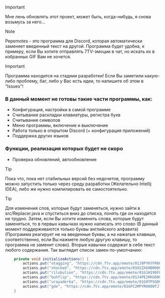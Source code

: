 > [!IMPORTANT]
> Мне лень обновлять этот проект, может быть, когда-нибудь, я снова возьмусь за него...





> [!NOTE]
> Pepemotes - это программа для Discord, которая автоматически заменяет введенный текст на другой.
> Программа будет удобна, к примеру, если Вы хотите отправлять 7TV-эмоции в чат, но искать их в избранных GIF Вам не хочется.

> [!IMPORTANT]
> Программа находится на стадиии разработки! Если Вы заметили какую-либо проблему, баг, либо у Вас есть идеи, то напишите об этом в "Issues"!
> ### В данный момент не готовы такие части программы, как:
> - Конфигурация, настройки в самой программе
> - Считывание раскладки клавиатуры, регистра букв
> - Считывание символов
> - Меню программы, включение и выключение
> - Работа только в открытом Discord (+ конфигурация приложений)
> - Поддержка других языков
> ### Функции, реализация которых будет не скоро
> - Проверка обновлений, автообновление

> [!TIP]
> Пока что, пока нет стабильных версий без недочетов, программу можно запустить только через среду разработки (Желательно Intellij IDEA), либо же нужно компилировать ее самостоятельно.

> [!TIP]
> Для изменения слов, которые будут заменяться, нужно зайти в src/Replacer.java и спуститься вниз до списка, понять где он находится не трудно.
> Затем, если Вы хотите изменить слова, которые будут заменяться, то в первых кавычках нужно написать это слово (В данный момент поддерживаются только буквы английского алфавита) (Программа реагирует не на введенные буквы, а на нажатые клавиши, соответственно, если Вы нажмете любую другую клавишу, то программа не заменит слово). Вторые кавычки содержат в себе текст любого содержания.
> Так выглядит список замен по-умолчанию:
```java
    private void initializeActions() {
        actions.put("otagging", "https://cdn.7tv.app/emote/01J0PYKYFR00068734GKCYD6P4/4x.gif");
        actions.put("shocked", "https://cdn.7tv.app/emote/01GSZXG0B000087DXYC0P80SQT/4x.gif");
        actions.put("rilobulion", "https://cdn.7tv.app/emote/01G1H198F80005G1MWWMPGT05K/4x.gif");
        actions.put("buhflip", "https://cdn.7tv.app/emote/01J4PE2RKG0004SVBK6PNC37T6/4x.gif");
        actions.put("urayaderka", "https://cdn.7tv.app/emote/01G9TPSGDG000AGTWTH4BHTCTY/4x.gif");
        actions.put("gde", "https://cdn.7tv.app/emote/01GPC2MPYR0000TJ7CCYB26WBX/4x.gif");
    }
```
